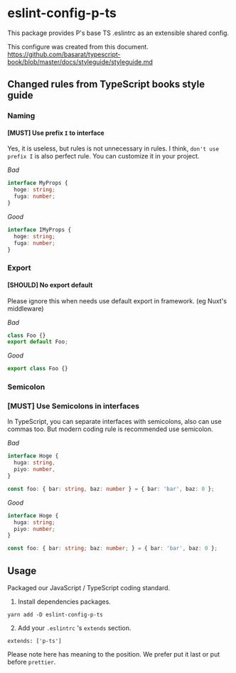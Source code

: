 # eslint-config-p-ts

This package provides P's base TS .eslintrc as an extensible shared config.

This configure was created from this document.
https://github.com/basarat/typescript-book/blob/master/docs/styleguide/styleguide.md

## Changed rules from TypeScript books style guide

### Naming

#### [MUST] Use prefix `I` to interface

Yes, it is useless, but rules is not unnecessary in rules.
I think, `don't use prefix I` is also perfect rule.
You can customize it in your project.

*Bad*
```ts
interface MyProps {
  hoge: string;
  fuga: number;
}
```

*Good*
```ts
interface IMyProps {
  hoge: string;
  fuga: number;
}
```

### Export

#### [SHOULD] No export default

Please ignore this when needs use default export in framework. (eg Nuxt's middleware)

*Bad*
```ts
class Foo {}
export default Foo;
```

*Good*
```ts
export class Foo {}
```

### Semicolon

### [MUST] Use Semicolons in interfaces

In TypeScript, you can separate interfaces with semicolons, also can use commas too. But modern coding rule is recommended use semicolon.

*Bad*

```ts
interface Hoge {
  huga: string,
  piyo: number,
}

const foo: { bar: string, baz: number } = { bar: 'bar', baz: 0 };
```

*Good*

```ts
interface Hoge {
  huga: string;
  piyo: number;
}

const foo: { bar: string; baz: number; } = { bar: 'bar', baz: 0 };
```


## Usage

Packaged our JavaScript / TypeScript coding standard.

1. Install dependencies packages.

```
yarn add -D eslint-config-p-ts
```

2. Add your `.eslintrc` 's `extends` section.

```.eslintrc
extends: ['p-ts']
```

Please note here has meaning to the position. We prefer put it last or put before `prettier`.

